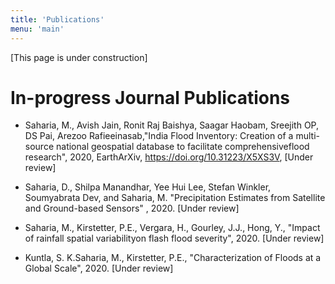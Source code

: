 ```yaml
---
title: 'Publications'
menu: 'main'
---
```


[This page is under construction]

# In-progress Journal Publications

- Saharia, M., Avish Jain, Ronit Raj Baishya, Saagar Haobam, Sreejith OP, DS Pai, Arezoo Rafieeinasab,"India Flood Inventory: Creation of a multi-source national geospatial database to facilitate comprehensiveflood research", 2020, EarthArXiv, https://doi.org/10.31223/X5XS3V, [Under review]

- Saharia, D., Shilpa Manandhar, Yee Hui Lee, Stefan Winkler, Soumyabrata Dev, and Saharia, M. "Precipitation Estimates from Satellite and Ground-based Sensors" , 2020. [Under review]

- Saharia, M., Kirstetter, P.E., Vergara, H., Gourley, J.J., Hong, Y., "Impact of rainfall spatial variabilityon flash flood severity", 2020. [Under review]

- Kuntla, S. K.Saharia, M., Kirstetter, P.E., "Characterization of Floods at a Global Scale", 2020. [Under review]
